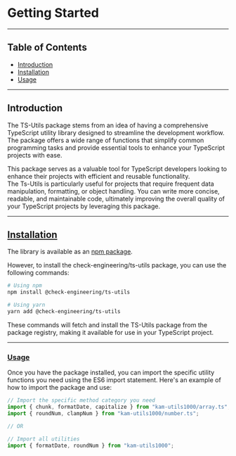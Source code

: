 # Getting Started

***

## Table of Contents

* [Introduction](getting-started.md#introduction)
* [Installation](getting-started.md#installation)
* [Usage](getting-started.md#usage)

***

## Introduction

The TS-Utils package stems from an idea of having a comprehensive TypeScript utility library designed to streamline the development workflow. \
The package offers a wide range of functions that simplify common programming tasks and provide essential tools to enhance your TypeScript projects with ease.

This package serves as a valuable tool for TypeScript developers looking to enhance their projects with efficient and reusable functionality.  \
The Ts-Utils is particularly useful for projects that require frequent data manipulation, formatting, or object handling.  You can write more concise, readable, and maintainable code, ultimately improving the overall quality of your TypeScript projects by leveraging this package.&#x20;

***

## [Installation](getting-started.md#installation)

The library is available as an [npm package](https://www.npmjs.com/package/@check-engineering/ts-utils).

However, to install the check-engineering/ts-utils package, you can use the following commands:

```bash
# Using npm
npm install @check-engineering/ts-utils

# Using yarn
yarn add @check-engineering/ts-utils
```

These commands will fetch and install the TS-Utils package from the package registry, making it available for use in your TypeScript project.

***

### [Usage](getting-started.md#usage)

Once you have the package installed, you can import the specific utility functions you need using the ES6 import statement. Here's an example of how to import the package and use:

```typescript
// Import the specific method category you need
import { chunk, formatDate, capitalize } from "kam-utils1000/array.ts";
import { roundNum, clampNum } from "kam-utils1000/number.ts";

// OR 

// Import all utilities
import { formatDate, roundNum } from "kam-utils1000";
```
